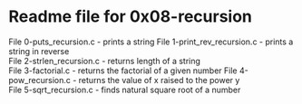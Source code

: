 # Readme file for 0x08-recursion

File 0-puts_recursion.c - prints a string
File 1-print_rev_recursion.c - prints a string in reverse  
File 2-strlen_recursion.c - returns length of a string  
File 3-factorial.c - returns the factorial of a given number
File 4-pow_recursion.c - returns the value of x raised to the power y  
File 5-sqrt_recursion.c - finds natural square root of a number
